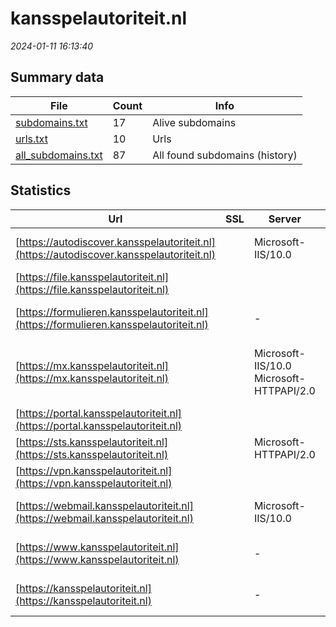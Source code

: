 # kansspelautoriteit.nl
*2024-01-11 16:13:40*
## Summary data
| File       | Count | Info |
|------------|-------|------|
|[subdomains.txt](/data/kansspelautoriteit.nl/subdomains.txt)|17|Alive subdomains|
|[urls.txt](/data/kansspelautoriteit.nl/urls.txt)|10|Urls|
|[all_subdomains.txt](/data/kansspelautoriteit.nl/all_subdomains.txt)|87|All found subdomains (history)|
## Statistics
| Url | SSL | Server | Cookie | HSTS | CSP | XFO | XXP | RP | Tech |Title |
|------------|-------|------|------|------|------|------|------|------|------|------|
|[https://autodiscover.kansspelautoriteit.nl](https://autodiscover.kansspelautoriteit.nl)| |Microsoft-IIS/10.0| | | | :white_check_mark: | | :white_check_mark: |IIS:10.0 Windows Server||
|[https://file.kansspelautoriteit.nl](https://file.kansspelautoriteit.nl)| || |:white_check_mark: |:warning: | :white_check_mark: | :white_check_mark: | :white_check_mark: |HSTS||
|[https://formulieren.kansspelautoriteit.nl](https://formulieren.kansspelautoriteit.nl)| |-| |:white_check_mark: | :white_check_mark:| :white_check_mark: | :white_check_mark: | :white_check_mark: |HSTS Microsoft ASP.NET:-|Formulierenoverz...|
|[https://mx.kansspelautoriteit.nl](https://mx.kansspelautoriteit.nl)| |Microsoft-IIS/10.0 Microsoft-HTTPAPI/2.0| | | | :white_check_mark: | | :white_check_mark: |IIS:10.0 Microsoft HTTPAPI:2.0 Windows Server||
|[https://portal.kansspelautoriteit.nl](https://portal.kansspelautoriteit.nl)| || | | | | | :white_check_mark: ||Document Moved|
|[https://sts.kansspelautoriteit.nl](https://sts.kansspelautoriteit.nl)| |Microsoft-HTTPAPI/2.0| | | | | | :white_check_mark: |Microsoft HTTPAPI:2.0|Not Found|
|[https://vpn.kansspelautoriteit.nl](https://vpn.kansspelautoriteit.nl)| || |:white_check_mark: | | :white_check_mark: | | :white_check_mark: |HSTS Pulse Secure||
|[https://webmail.kansspelautoriteit.nl](https://webmail.kansspelautoriteit.nl)| |Microsoft-IIS/10.0| | | | :white_check_mark: | | :white_check_mark: |IIS:10.0 Windows Server||
|[https://www.kansspelautoriteit.nl](https://www.kansspelautoriteit.nl)| |-| |:white_check_mark: | :white_check_mark:| :white_check_mark: | :white_check_mark: | :white_check_mark: |HSTS Microsoft ASP.NET:-|Object moved|
|[https://kansspelautoriteit.nl](https://kansspelautoriteit.nl)| |-| |:white_check_mark: | :white_check_mark:| :white_check_mark: | :white_check_mark: | :white_check_mark: |HSTS Microsoft ASP.NET:-|Home - Kansspela...|